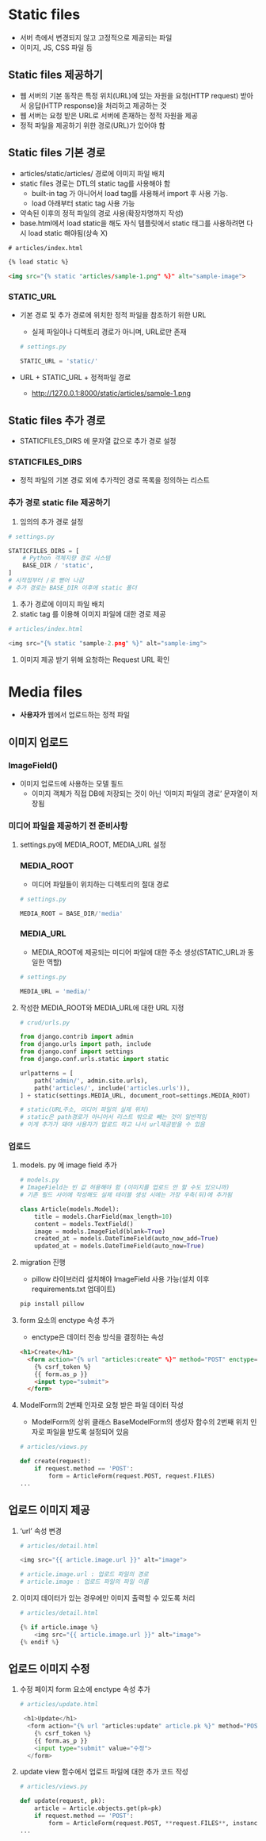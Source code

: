# Static files

- 서버 측에서 변경되지 않고 고정적으로 제공되는 파일
- 이미지, JS, CSS 파일 등

## Static files 제공하기

- 웹 서버의 기본 동작은 특정 위치(URL)에 있는 자원을 요청(HTTP request) 받아서 응답(HTTP response)을 처리하고 제공하는 것
- 웹 서버는 요청 받은 URL로 서버에 존재하는 정적 자원을 제공
- 정적 파일을 제공하기 위한 경로(URL)가 있어야 함

## Static files 기본 경로

- articles/static/articles/ 경로에 이미지 파일 배치
- static files 경로는 DTL의 static tag를 사용해야 함
    - built-in tag 가 아니어서 load tag를 사용해서 import 후 사용 가능.
    - load 아래부터 static tag 사용 가능
- 약속된 이후의 정적 파일의 경로 사용(확장자명까지 작성)
- base.html에서 load static을 해도 자식 템플릿에서 static 태그를 사용하려면 다시 load static 해야됨(상속 X)

```html
# articles/index.html

{% load static %}

<img src="{% static "articles/sample-1.png" %}" alt="sample-image">
```

### STATIC_URL

- 기본 경로 및 추가 경로에 위치한 정적 파일을 참조하기 위한 URL
    - 실제 파일이나 디렉토리 경로가 아니며, URL로만 존재
    
    ```python
    # settings.py
    
    STATIC_URL = 'static/'
    ```
    

- URL + STATIC_URL + 정적파일 경로
    - http://127.0.0.1:8000/static/articles/sample-1.png

## Static files 추가 경로

- STATICFILES_DIRS 에 문자열 값으로 추가 경로 설정

### STATICFILES_DIRS

- 정적 파일의 기본 경로 외에 추가적인 경로 목록을 정의하는 리스트

### 추가 경로 static file 제공하기

1. 임의의 추가 경로 설정

```python
# settings.py

STATICFILES_DIRS = [
    # Python 객체지향 경로 시스템
    BASE_DIR / 'static',
]
# 시작점부터 /로 뻗어 나감
# 추가 경로는 BASE_DIR 이후에 static 폴더
```

1. 추가 경로에 이미지 파일 배치
2. static tag 를 이용해 이미지 파일에 대한 경로 제공

```python
# articles/index.html

<img src="{% static "sample-2.png" %}" alt="sample-img">
```

1. 이미지 제공 받기 위해 요청하는 Request URL 확인

# Media files

- **사용자가** 웹에서 업로드하는 정적 파일

## 이미지 업로드

### ImageField()

- 이미지 업로드에 사용하는 모델 필드
    - 이미지 객체가 직접 DB에 저장되는 것이 아닌 ‘이미지 파일의 경로’ 문자열이 저장됨

### 미디어 파일을 제공하기 전 준비사항

1. settings.py에 MEDIA_ROOT, MEDIA_URL 설정
    
    ### MEDIA_ROOT
    
    - 미디어 파일들이 위치하는 디렉토리의 절대 경로
    
    ```python
    # settings.py
    
    MEDIA_ROOT = BASE_DIR/'media'
    ```
    
    ### MEDIA_URL
    
    - MEDIA_ROOT에 제공되는 미디어 파일에 대한 주소 생성(STATIC_URL과 동일한 역할)
    
    ```python
    # settings.py
    
    MEDIA_URL = 'media/'
    ```
    
2. 작성한 MEDIA_ROOT와 MEDIA_URL에 대한 URL 지정
    
    ```python
    # crud/urls.py
    
    from django.contrib import admin
    from django.urls import path, include
    from django.conf import settings 
    from django.conf.urls.static import static
    
    urlpatterns = [
        path('admin/', admin.site.urls),
        path('articles/', include('articles.urls')),
    ] + static(settings.MEDIA_URL, document_root=settings.MEDIA_ROOT)
    
    # static(URL주소, 미디어 파일의 실제 위치)
    # static은 path경로가 아니어서 리스트 밖으로 빼는 것이 일반적임
    # 이게 추가가 돼야 사용자가 업로드 하고 나서 url제공받을 수 있음
    ```
    

### 업로드

1. models. py 에 image field 추가
    
    ```python
    # models.py
    # ImageField는 빈 값 허용해야 함 (이미지를 업로드 안 할 수도 있으니까)
    # 기존 필드 사이에 작성해도 실제 테이블 생성 시에는 가장 우측(뒤)에 추가됨
    
    class Article(models.Model):
        title = models.CharField(max_length=10)
        content = models.TextField()
        image = models.ImageField(blank=True)
        created_at = models.DateTimeField(auto_now_add=True)
        updated_at = models.DateTimeField(auto_now=True)
    ```
    
2. migration 진행
    - pillow 라이브러리 설치해야 ImageField 사용 가능(설치 이후 requirements.txt 업데이트)
    
    ```python
    pip install pillow
    ```
    
3. form 요소의 enctype 속성 추가
    - enctype은 데이터 전송 방식을 결정하는 속성
    
    ```html
    <h1>Create</h1>
      <form action="{% url "articles:create" %}" method="POST" enctype="multipart/form-data">
        {% csrf_token %}
        {{ form.as_p }}
        <input type="submit">
      </form>
    ```
    
4. ModelForm의 2번째 인자로 요청 받은 파일 데이터 작성
    - ModelForm의 상위 클래스 BaseModelForm의 생성자 함수의 2번째 위치 인자로 파일을 받도록 설정되어 있음
    
    ```python
    # articles/views.py
    
    def create(request):
        if request.method == 'POST':
            form = ArticleForm(request.POST, request.FILES)
    ...
    ```
    

## 업로드 이미지 제공

1. ‘url’ 속성 변경
    
    ```python
    # articles/detail.html
    
    <img src="{{ article.image.url }}" alt="image">
    
    # article.image.url : 업로드 파일의 경로
    # article.image : 업로드 파일의 파일 이름
    
    ```
    
2. 이미지 데이터가 있는 경우에만 이미지 출력할 수 있도록 처리
    
    ```python
    # articles/detail.html
    
    {% if article.image %}
        <img src="{{ article.image.url }}" alt="image">
    {% endif %}
    ```
    

## 업로드 이미지 수정

1. 수정 페이지 form 요소에 enctype 속성 추가
    
    ```python
    # articles/update.html
    
     <h1>Update</h1>
      <form action="{% url "articles:update" article.pk %}" method="POST" **enctype="multipart/form-data"**>
        {% csrf_token %}
        {{ form.as_p }}
        <input type="submit" value="수정">
      </form>
    ```
    
2. update view 함수에서 업로드 파일에 대한 추가 코드 작성
    
    ```python
    # articles/views.py
    
    def update(request, pk):
        article = Article.objects.get(pk=pk)
        if request.method == 'POST':
            form = ArticleForm(request.POST, **request.FILES**, instance=article)
    ...
    ```